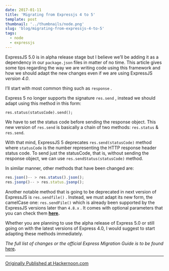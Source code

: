 ```yaml
---
date: 2017-01-11
title: 'Migrating from Expressjs 4 to 5'
template: post
thumbnail: '../thumbnails/node.png'
slug: 'blog/migrating-from-expressjs-4-to-5'
tags:
  - node
  - expressjs
---
```


ExpressJS 5.0 is in alpha release stage but I believe we’ll be adding it as a dependency in our `package.json` files in matter of no time. This article gives some tips regarding the way we are writing code using this framework and how we should adapt the new changes even if we are using ExpressJS _version 4.0_.

I’ll start with most common thing such as `response` .

Express 5 no longer supports the signature `res.send` , instead we should adapt using this method in this form:

`res.status(statusCode).send();`

We have to set the status code before sending the response object. This new version of `res.send` is basically a chain of two methods: `res.status` & `res.send`.

With that mind, ExpressJS 5 deprecates `res.send(statusCode)` method where `statusCode` is the number representing the HTTP response header status code. To send just the statusCode, that is, without sending the response object, we can use `res.sendStatus(statusCode)` method.

In similar manner, other methods that have been changed are:

```js
res.json()-- > res.status().json();
res.jsonp()-- > res.status.jsonp();
```

Another notable method that is going to be deprecated in next version of ExpressJS is `res.sendfile()` . Instead, we must adapt its new form, the camelCase one: `res.sendFile()` which is already been supported by the ExpressJS versions later than `4.8.x` . It comes with optional parameters that you can check them [**here**](http://expressjs.com/en/4x/api.html#res.sendFile)**.**

Whether you are planning to use the alpha release of Express 5.0 or still going on with the latest versions of Express 4.0, I would suggest to start adapting these methods immediately.

_The full list of changes or the official Express Migration Guide is to be found_ [here](http://expressjs.com/en/guide/migrating-5.html)**_._**

---

[Originally Published at Hackernoon.com](https://hackernoon.com/migrating-from-expressjs-4-to-5-156dcd80eb11)
